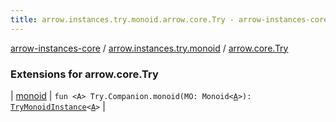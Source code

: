 ```yaml
---
title: arrow.instances.try.monoid.arrow.core.Try - arrow-instances-core
---
```


[arrow-instances-core](../../index.html) / [arrow.instances.try.monoid](../index.html) / [arrow.core.Try](./index.html)

### Extensions for arrow.core.Try

| [monoid](monoid.html) | `fun <A> Try.Companion.monoid(MO: Monoid<`[`A`](monoid.html#A)`>): `[`TryMonoidInstance`](../../arrow.instances/-try-monoid-instance/index.html)`<`[`A`](monoid.html#A)`>` |

